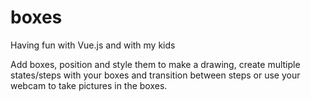 # boxes

Having fun with Vue.js and with my kids

Add boxes, position and style them to make a drawing, create multiple states/steps with your boxes and transition between steps or use your webcam to take pictures in the boxes. 
